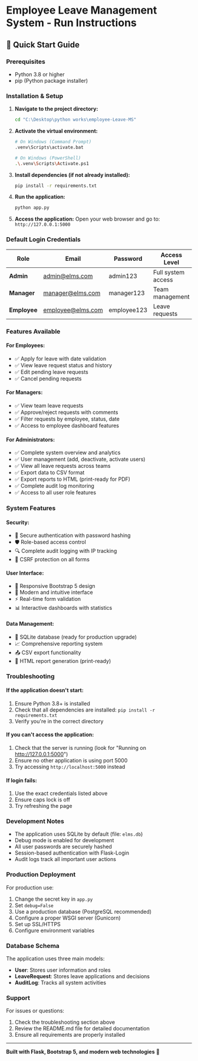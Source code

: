 # Employee Leave Management System - Run Instructions

## 🚀 Quick Start Guide

### Prerequisites
- Python 3.8 or higher
- pip (Python package installer)

### Installation & Setup

1. **Navigate to the project directory:**
   ```bash
   cd "C:\Desktop\python works\employee-Leave-MS"
   ```

2. **Activate the virtual environment:**
   ```bash
   # On Windows (Command Prompt)
   .venv\Scripts\activate.bat

   # On Windows (PowerShell)
   .\.venv\Scripts\Activate.ps1
   ```

3. **Install dependencies (if not already installed):**
   ```bash
   pip install -r requirements.txt
   ```

4. **Run the application:**
   ```bash
   python app.py
   ```

5. **Access the application:**
   Open your web browser and go to: `http://127.0.0.1:5000`

### Default Login Credentials

| Role | Email | Password | Access Level |
|------|-------|----------|--------------|
| **Admin** | admin@elms.com | admin123 | Full system access |
| **Manager** | manager@elms.com | manager123 | Team management |
| **Employee** | employee@elms.com | employee123 | Leave requests |

### Features Available

#### For Employees:
- ✅ Apply for leave with date validation
- ✅ View leave request status and history
- ✅ Edit pending leave requests
- ✅ Cancel pending requests

#### For Managers:
- ✅ View team leave requests
- ✅ Approve/reject requests with comments
- ✅ Filter requests by employee, status, date
- ✅ Access to employee dashboard features

#### For Administrators:
- ✅ Complete system overview and analytics
- ✅ User management (add, deactivate, activate users)
- ✅ View all leave requests across teams
- ✅ Export data to CSV format
- ✅ Export reports to HTML (print-ready for PDF)
- ✅ Complete audit log monitoring
- ✅ Access to all user role features

### System Features

#### Security:
- 🔐 Secure authentication with password hashing
- 🛡️ Role-based access control
- 🔍 Complete audit logging with IP tracking
- 🚫 CSRF protection on all forms

#### User Interface:
- 📱 Responsive Bootstrap 5 design
- 🎨 Modern and intuitive interface
- ⚡ Real-time form validation
- 📊 Interactive dashboards with statistics

#### Data Management:
- 💾 SQLite database (ready for production upgrade)
- 📈 Comprehensive reporting system
- 📤 CSV export functionality
- 📄 HTML report generation (print-ready)

### Troubleshooting

#### If the application doesn't start:
1. Ensure Python 3.8+ is installed
2. Check that all dependencies are installed: `pip install -r requirements.txt`
3. Verify you're in the correct directory

#### If you can't access the application:
1. Check that the server is running (look for "Running on http://127.0.0.1:5000")
2. Ensure no other application is using port 5000
3. Try accessing `http://localhost:5000` instead

#### If login fails:
1. Use the exact credentials listed above
2. Ensure caps lock is off
3. Try refreshing the page

### Development Notes

- The application uses SQLite by default (file: `elms.db`)
- Debug mode is enabled for development
- All user passwords are securely hashed
- Session-based authentication with Flask-Login
- Audit logs track all important user actions

### Production Deployment

For production use:
1. Change the secret key in `app.py`
2. Set `debug=False`
3. Use a production database (PostgreSQL recommended)
4. Configure a proper WSGI server (Gunicorn)
5. Set up SSL/HTTPS
6. Configure environment variables

### Database Schema

The application uses three main models:
- **User**: Stores user information and roles
- **LeaveRequest**: Stores leave applications and decisions
- **AuditLog**: Tracks all system activities

### Support

For issues or questions:
1. Check the troubleshooting section above
2. Review the README.md file for detailed documentation
3. Ensure all requirements are properly installed

---

**Built with Flask, Bootstrap 5, and modern web technologies** 🚀
